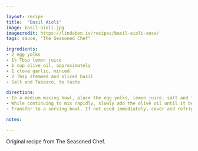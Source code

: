 ```yaml
---

layout: recipe
title:  "Basil Aioli"
image: basil-aioli.jpg
imagecredit: https://lindaben.is/recipes/basil-aioli-sosa/
tags: sauce, "The Seasoned Chef"

ingredients:
- 2 egg yolks
- 1½ Tbsp lemon juice
- 1 cup olive oil, approximately
- 1 clove garlic, minced
- 2 Tbsp stemmed and sliced basil
- Salt and Tabasco, to taste

directions:
- In a medium mixing bowl, place the egg yolks, lemon juice, salt and Tabasco and whip rapidly for approximately 1 minute until the mixture is slightly thickened.
- While continuing to mix rapidly, slowly add the olive oil until it becomes very thick. Adjust seasonings and add the garlic. Mix in the oregano.
- Transfer to a serving bowl. If not used immediately, cover and refrigerate for up to three days. Makes about 2½ cups.

notes:

---
```


Original recipe from The Seasoned Chef.